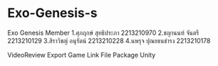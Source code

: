 # Exo-Genesis-s
Exo Genesis
Member
1.ศุภฤกษ์ สุทธิประภา 2213210970
2.ชญานนท์ จันตรี 2213210129
3.สิราวิชญ์ อนุรัตน์ 2213210228
4.นพรุจ ปุณยธนธำรง 2213210178

VideoReview
Export Game Link
File Package Unity
